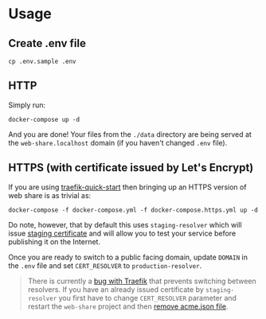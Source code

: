 # Usage

## Create .env file

```
cp .env.sample .env
```

## HTTP

Simply run:

```
docker-compose up -d
```

And you are done! Your files from the `./data` directory are being served
at the `web-share.localhost` domain (if you haven't changed `.env` file).

## HTTPS (with certificate issued by Let's Encrypt)

If you are using [traefik-quick-start](https://github.com/lexuzieel/traefik-quick-start)
then bringing up an HTTPS version of web share is as trivial as:

```
docker-compose -f docker-compose.yml -f docker-compose.https.yml up -d
```

Do note, however, that by default this uses `staging-resolver` which will issue
[staging certificate](https://letsencrypt.org/docs/staging-environment/) and
will allow you to test your service before publishing it on the Internet.

Once you are ready to switch to a public facing domain, update `DOMAIN` in the 
`.env` file and set `CERT_RESOLVER` to `production-resolver`.

> There is currently a [bug with Traefik](https://github.com/traefik/traefik/issues/8633)
> that prevents switching between resolvers. If you have an already issued
> certificate by `staging-resolver` you first have to change `CERT_RESOLVER`
> parameter and restart the `web-share` project and then
> [remove acme.json file](https://github.com/lexuzieel/traefik-quick-start/blob/master/README.md#installation).
